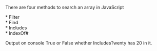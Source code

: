 <p>There are four methods to search an array in JavaScript<p>
* Filter<br />
* Find<br />
* Includes<br />
* IndexOf#<br />
<p>Output on console True or False whether IncludesTwenty has 20 in it.</p>